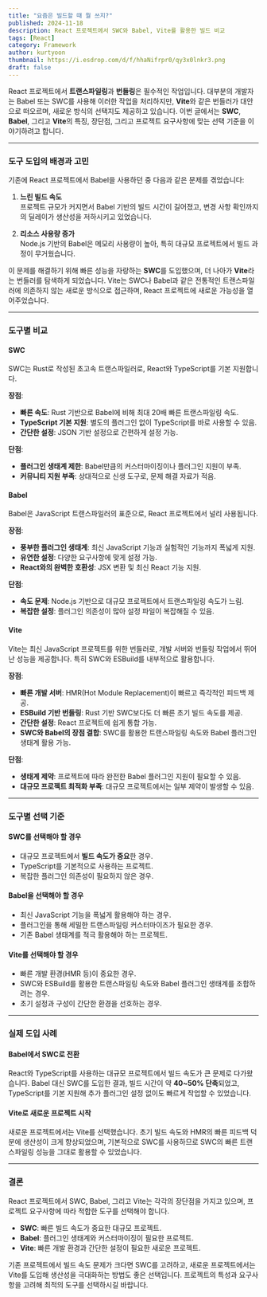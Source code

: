 ```yaml
---
title: "요즘은 빌드할 때 뭘 쓰지?"
published: 2024-11-18
description: React 프로젝트에서 SWC와 Babel, Vite를 활용한 빌드 비교
tags: [React]
category: Framework
author: kurtyoon
thumbnail: https://i.esdrop.com/d/f/hhaNifrpr0/qy3x0lnkr3.png
draft: false
---
```


React 프로젝트에서 **트랜스파일링**과 **번들링**은 필수적인 작업입니다. 대부분의 개발자는 Babel 또는 SWC를 사용해 이러한 작업을 처리하지만, **Vite**와 같은 번들러가 대안으로 떠오르며, 새로운 방식의 선택지도 제공하고 있습니다. 이번 글에서는 **SWC**, **Babel**, 그리고 **Vite**의 특징, 장단점, 그리고 프로젝트 요구사항에 맞는 선택 기준을 이야기하려고 합니다.

---

### 도구 도입의 배경과 고민

기존에 React 프로젝트에서 Babel을 사용하던 중 다음과 같은 문제를 겪었습니다:

1. **느린 빌드 속도**  
   프로젝트 규모가 커지면서 Babel 기반의 빌드 시간이 길어졌고, 변경 사항 확인까지의 딜레이가 생산성을 저하시키고 있었습니다.

2. **리소스 사용량 증가**  
   Node.js 기반의 Babel은 메모리 사용량이 높아, 특히 대규모 프로젝트에서 빌드 과정이 무거웠습니다.

이 문제를 해결하기 위해 빠른 성능을 자랑하는 **SWC**를 도입했으며, 더 나아가 **Vite**라는 번들러를 탐색하게 되었습니다. Vite는 SWC나 Babel과 같은 전통적인 트랜스파일러에 의존하지 않는 새로운 방식으로 접근하며, React 프로젝트에 새로운 가능성을 열어주었습니다.

---

### 도구별 비교

#### **SWC**

SWC는 Rust로 작성된 초고속 트랜스파일러로, React와 TypeScript를 기본 지원합니다.

**장점**:

- **빠른 속도**: Rust 기반으로 Babel에 비해 최대 20배 빠른 트랜스파일링 속도.
- **TypeScript 기본 지원**: 별도의 플러그인 없이 TypeScript를 바로 사용할 수 있음.
- **간단한 설정**: JSON 기반 설정으로 간편하게 설정 가능.

**단점**:

- **플러그인 생태계 제한**: Babel만큼의 커스터마이징이나 플러그인 지원이 부족.
- **커뮤니티 지원 부족**: 상대적으로 신생 도구로, 문제 해결 자료가 적음.

#### **Babel**

Babel은 JavaScript 트랜스파일러의 표준으로, React 프로젝트에서 널리 사용됩니다.

**장점**:

- **풍부한 플러그인 생태계**: 최신 JavaScript 기능과 실험적인 기능까지 폭넓게 지원.
- **유연한 설정**: 다양한 요구사항에 맞게 설정 가능.
- **React와의 완벽한 호환성**: JSX 변환 및 최신 React 기능 지원.

**단점**:

- **속도 문제**: Node.js 기반으로 대규모 프로젝트에서 트랜스파일링 속도가 느림.
- **복잡한 설정**: 플러그인 의존성이 많아 설정 파일이 복잡해질 수 있음.

#### **Vite**

Vite는 최신 JavaScript 프로젝트를 위한 번들러로, 개발 서버와 번들링 작업에서 뛰어난 성능을 제공합니다. 특히 SWC와 ESBuild를 내부적으로 활용합니다.

**장점**:

- **빠른 개발 서버**: HMR(Hot Module Replacement)이 빠르고 즉각적인 피드백 제공.
- **ESBuild 기반 번들링**: Rust 기반 SWC보다도 더 빠른 초기 빌드 속도를 제공.
- **간단한 설정**: React 프로젝트에 쉽게 통합 가능.
- **SWC와 Babel의 장점 결합**: SWC를 활용한 트랜스파일링 속도와 Babel 플러그인 생태계 활용 가능.

**단점**:

- **생태계 제약**: 프로젝트에 따라 완전한 Babel 플러그인 지원이 필요할 수 있음.
- **대규모 프로젝트 최적화 부족**: 대규모 프로젝트에서는 일부 제약이 발생할 수 있음.

---

### 도구별 선택 기준

#### **SWC를 선택해야 할 경우**

- 대규모 프로젝트에서 **빌드 속도가 중요**한 경우.
- TypeScript를 기본적으로 사용하는 프로젝트.
- 복잡한 플러그인 의존성이 필요하지 않은 경우.

#### **Babel을 선택해야 할 경우**

- 최신 JavaScript 기능을 폭넓게 활용해야 하는 경우.
- 플러그인을 통해 세밀한 트랜스파일링 커스터마이즈가 필요한 경우.
- 기존 Babel 생태계를 적극 활용해야 하는 프로젝트.

#### **Vite를 선택해야 할 경우**

- 빠른 개발 환경(HMR 등)이 중요한 경우.
- SWC와 ESBuild를 활용한 트랜스파일링 속도와 Babel 플러그인 생태계를 조합하려는 경우.
- 초기 설정과 구성이 간단한 환경을 선호하는 경우.

---

### 실제 도입 사례

#### **Babel에서 SWC로 전환**

React와 TypeScript를 사용하는 대규모 프로젝트에서 빌드 속도가 큰 문제로 다가왔습니다. Babel 대신 SWC를 도입한 결과, 빌드 시간이 약 **40~50% 단축**되었고, TypeScript를 기본 지원해 추가 플러그인 설정 없이도 빠르게 작업할 수 있었습니다.

#### **Vite로 새로운 프로젝트 시작**

새로운 프로젝트에서는 Vite를 선택했습니다. 초기 빌드 속도와 HMR의 빠른 피드백 덕분에 생산성이 크게 향상되었으며, 기본적으로 SWC를 사용하므로 SWC의 빠른 트랜스파일링 성능을 그대로 활용할 수 있었습니다.

---

### 결론

React 프로젝트에서 SWC, Babel, 그리고 Vite는 각각의 장단점을 가지고 있으며, 프로젝트 요구사항에 따라 적합한 도구를 선택해야 합니다.

- **SWC**: 빠른 빌드 속도가 중요한 대규모 프로젝트.
- **Babel**: 플러그인 생태계와 커스터마이징이 필요한 프로젝트.
- **Vite**: 빠른 개발 환경과 간단한 설정이 필요한 새로운 프로젝트.

기존 프로젝트에서 빌드 속도 문제가 크다면 SWC를 고려하고, 새로운 프로젝트에서는 Vite를 도입해 생산성을 극대화하는 방법도 좋은 선택입니다. 프로젝트의 특성과 요구사항을 고려해 최적의 도구를 선택하시길 바랍니다.
